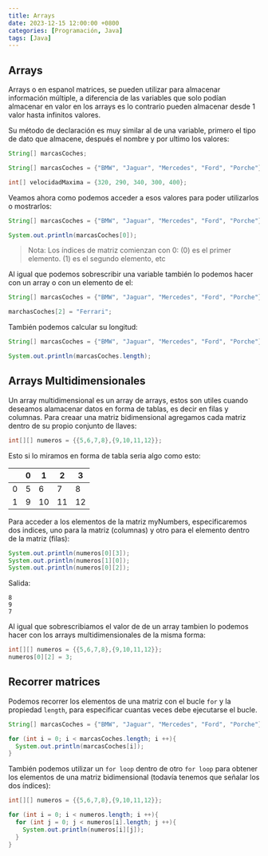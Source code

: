 ```yaml
---
title: Arrays
date: 2023-12-15 12:00:00 +0800
categories: [Programación, Java]
tags: [Java]
---
```


## Arrays

Arrays o en espanol matrices, se pueden utilizar para almacenar información múltiple, a diferencia de las variables que solo podían almacenar en valor en los arrays es lo contrario pueden almacenar desde 1 valor hasta infinitos valores.

Su método de declaración es muy similar al de una variable, primero el tipo de dato que almacene, después el nombre y por ultimo los valores:

```java
String[] marcasCoches;

String[] marcasCoches = {"BMW", "Jaguar", "Mercedes", "Ford", "Porche"};

int[] velocidadMaxima = {320, 290, 340, 300, 400};
```

Veamos ahora como podemos acceder a esos valores para poder utilizarlos o mostrarlos:

```java
String[] marcasCoches = {"BMW", "Jaguar", "Mercedes", "Ford", "Porche"};

System.out.println(marcasCoches[0]);
```

> Nota: Los índices de matriz comienzan con 0: (0) es el primer elemento. (1) es el segundo elemento, etc

Al igual que podemos sobrescribir una variable también lo podemos hacer con un array o con un elemento de el:

```java
String[] marcasCoches = {"BMW", "Jaguar", "Mercedes", "Ford", "Porche"};

marchasCoches[2] = "Ferrari";
```

También podemos calcular su longitud:

```java
String[] marcasCoches = {"BMW", "Jaguar", "Mercedes", "Ford", "Porche"};

System.out.println(marcasCoches.length);
```

## Arrays Multidimensionales

Un array multidimensional es un array de arrays, estos son utiles cuando deseamos alamacenar datos en forma de tablas, es decir en filas y columnas. Para creaar una matriz bidimensional agregamos cada matriz dentro de su propio conjunto de llaves:

```java
int[][] numeros = {{5,6,7,8},{9,10,11,12}};
```

Esto si lo miramos en forma de tabla seria algo como esto:

|   | 0 | 1  | 2  | 3  |
|---|---|----|----|----|
| 0 | 5 | 6  | 7  | 8  |
| 1 | 9 | 10 | 11 | 12 |

Para acceder a los elementos de la matriz myNumbers, especificaremos dos indices, uno para la matriz (columnas) y otro para el elemento dentro de la matriz (filas):

```java
System.out.println(numeros[0][3]);
System.out.println(numeros[1][0]);
System.out.println(numeros[0][2]);
```

Salida:

```text
8
9
7
```

Al igual que sobrescribiamos el valor de de un array tambien lo podemos hacer con los arrays multidimensionales de la misma forma:

```java
int[][] numeros = {{5,6,7,8},{9,10,11,12}};
numeros[0][2] = 3;
```

## Recorrer matrices

Podemos recorrer los elementos de una matriz con el bucle `for` y la propiedad `length`, para especificar cuantas veces debe ejecutarse el bucle.


```java
String[] marcasCoches = {"BMW", "Jaguar", "Mercedes", "Ford", "Porche"};

for (int i = 0; i < marcasCoches.length; i ++){
  System.out.println(marcasCoches[i]);
}
```

También podemos utilizar un `for loop` dentro de otro `for loop` para obtener los elementos de una matriz bidimensional (todavía tenemos que señalar los dos índices): 

```java
int[][] numeros = {{5,6,7,8},{9,10,11,12}};

for (int i = 0; i < numeros.length; i ++){
  for (int j = 0; j < numeros[i].length; j ++){
    System.out.println(numeros[i][j]);
  }
}
```
